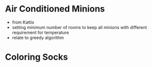 # Air Conditioned Minions
* from Kattis
* setting minimum number of rooms to keep all minions with different requirement for temperature
* relate to greedy algorithm


# Coloring Socks
